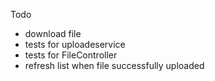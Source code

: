 Todo
- download file
- tests for uploadeservice
- tests for FileController
- refresh list when file successfully uploaded
